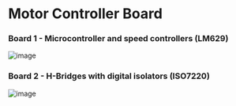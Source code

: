 # Motor Controller Board
### Board 1 - Microcontroller and speed controllers (LM629)
![image](https://user-images.githubusercontent.com/86902176/174621528-f17fb661-9fc7-4553-91e6-825943fb998a.png)
### Board 2 - H-Bridges with digital isolators (ISO7220)
![image](https://user-images.githubusercontent.com/86902176/174621745-37451872-31d5-47c0-8ed6-07bc58ab34b3.png)
